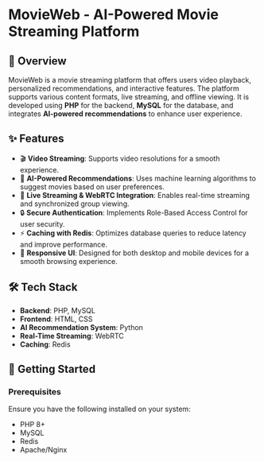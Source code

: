 # MovieWeb - AI-Powered Movie Streaming Platform

## 📌 Overview
MovieWeb is a movie streaming platform that offers users video playback, personalized recommendations, and interactive features. The platform supports various content formats, live streaming, and offline viewing. It is developed using **PHP** for the backend, **MySQL** for the database, and integrates **AI-powered recommendations** to enhance user experience.

## ✨ Features
- 🎬 **Video Streaming**: Supports video resolutions for a smooth experience.
- 🤖 **AI-Powered Recommendations**: Uses machine learning algorithms to suggest movies based on user preferences.
- 📡 **Live Streaming & WebRTC Integration**: Enables real-time streaming and synchronized group viewing.
- 🔒 **Secure Authentication**: Implements Role-Based Access Control for user security.
- ⚡ **Caching with Redis**: Optimizes database queries to reduce latency and improve performance.
- 📱 **Responsive UI**: Designed for both desktop and mobile devices for a smooth browsing experience.

## 🛠️ Tech Stack
- **Backend**: PHP, MySQL
- **Frontend**: HTML, CSS
- **AI Recommendation System**: Python
- **Real-Time Streaming**: WebRTC
- **Caching**: Redis

## 🚀 Getting Started
### Prerequisites
Ensure you have the following installed on your system:
- PHP 8+
- MySQL
- Redis
- Apache/Nginx

